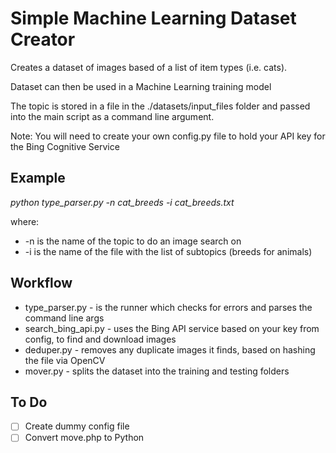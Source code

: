 # Simple Machine Learning Dataset Creator
Creates a dataset of images based of a list of item types (i.e. cats).

Dataset can then be used in a Machine Learning training model

The topic is stored in a file in the ./datasets/input_files folder and passed into the main script as a command line argument.

Note: You will need to create your own config.py file to hold your API key for the Bing Cognitive Service

## Example
*python type_parser.py -n cat_breeds -i cat_breeds.txt*

where:
-    -n is the name of the topic to do an image search on
-    -i is the name of the file with the list of subtopics (breeds for animals)

## Workflow
- type_parser.py - is the runner which checks for errors and parses the command line args
- search_bing_api.py - uses the Bing API service based on your key from config, to find and download images
- deduper.py - removes any duplicate images it finds, based on hashing the file via OpenCV
- mover.py - splits the dataset into the training and testing folders

## To Do
- [ ] Create dummy config file
- [ ] Convert move.php to Python
